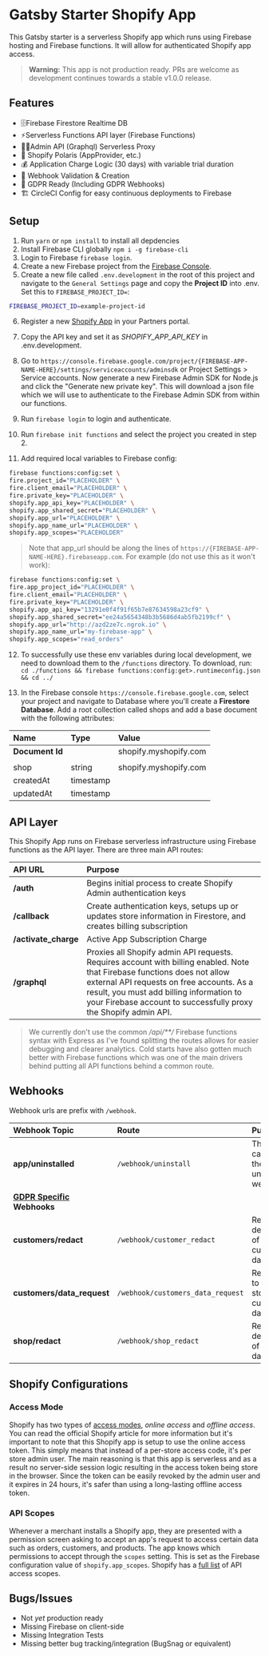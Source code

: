 # Gatsby Starter Shopify App

This Gatsby starter is a serverless Shopify app which runs using Firebase hosting and Firebase functions. It will allow for authenticated Shopify app access.

> **Warning:** This app is not production ready. PRs are welcome as development continues towards a stable v1.0.0 release.

## Features
- 🗄Firebase Firestore Realtime DB
- ⚡️Serverless Functions API layer (Firebase Functions)
- 👩‍💼Admin API (Graphql) Serverless Proxy
- 🎨 Shopify Polaris (AppProvider, etc.)
- 💰 Application Charge  Logic (30 days) with variable trial duration
- 📡 Webhook Validation & Creation
- 🔑 GDPR Ready (Including GDPR Webhooks)
- 🏗 CircleCI Config for easy continuous deployments to Firebase

## Setup
1. Run `yarn` or `npm install` to install all depdencies
2. Install Firebase CLI globally `npm i -g firebase-cli`
3. Login to Firebase `firebase login`.
4. Create a new Firebase project from the [Firebase Console](https://console.firebase.google.com/).
5. Create a new file called `.env.development` in the root of this project and navigate to the `General Settings` page and copy the **Project ID** into .env. Set this to `FIREBASE_PROJECT_ID=`:

```bash
FIREBASE_PROJECT_ID=example-project-id
```

6. Register a new [Shopify App](https://partners.shopify.com) in your Partners portal.
7. Copy the API key and set it as *SHOPIFY_APP_API_KEY* in .env.development.
8. Go to `https://console.firebase.google.com/project/{FIREBASE-APP-NAME-HERE}/settings/serviceaccounts/adminsdk` or Project Settings > Service accounts. Now generate a new Firebase Admin SDK for Node.js and click the "Generate new private key". This will download a json file which we will use to authenticate to the Firebase Admin SDK from within our functions.

9. Run `firebase login` to login and authenticate.
10. Run `firebase init functions` and select the project you created in step 2.
11. Add required local variables to Firebase config:

```bash
firebase functions:config:set \
fire.project_id="PLACEHOLDER" \
fire.client_email="PLACEHOLDER" \
fire.private_key="PLACEHOLDER" \
shopify.app_api_key="PLACEHOLDER" \
shopify.app_shared_secret="PLACEHOLDER" \
shopify.app_url="PLACEHOLDER" \
shopify.app_name_url="PLACEHOLDER" \
shopify.app_scopes="PLACEHOLDER"
```

> Note that app_url should be along the lines of `https://{FIREBASE-APP-NAME-HERE}.firebaseapp.com`. For example (do not use this as it won't work):

```bash
firebase functions:config:set \
fire.app_project_id="PLACEHOLDER" \
fire.client_email="PLACEHOLDER" \
fire.private_key="PLACEHOLDER" \
shopify.app_api_key="13291e0f4f91f65b7e87634598a23cf9" \
shopify.app_shared_secret="ee24a5654348b3b5686d4ab5fb2199cf" \
shopify.app_url="http://azd2ze7c.ngrok.io" \
shopify.app_name_url="my-firebase-app" \
shopify.app_scopes="read_orders"
```

12. To successfully use these env variables during local development, we need to download them to the `/functions` directory. To download, run: `cd ./functions && firebase functions:config:get>.runtimeconfig.json && cd ../`

13. In the Firebase console `https://console.firebase.google.com`, select your project and navigate to Database where you'll create a **Firestore Database**. Add a root collection called shops and add a base document with the following attributes:

| Name | Type | Value |
| :- | :- | :- |
| **Document Id** | | shopify.myshopify.com |
| |  |
| shop | string | shopify.myshopify.com |
| createdAt | timestamp | |
| updatedAt | timestamp | |

## API Layer

This Shopify App runs on Firebase serverless infrastructure using Firebase functions as the API layer. There are three main API routes:

| API URL | Purpose |
| :- | :- |
| **/auth** | Begins initial process to create Shopify Admin authentication keys |
| **/callback** | Create authentication keys, setups up or updates store information in Firestore, and creates billing subscription |
| **/activate_charge** | Active App Subscription Charge |
| **/graphql** | Proxies all Shopify admin API requests. Requires account with billing enabled. Note that Firebase functions does not allow external API requests on free accounts. As a result, you must add billing information to your Firebase account to successfully proxy the Shopify admin API. |

> We currently don't use the common */api/**/* Firebase functions syntax with Express as I've found splitting the routes allows for easier debugging and clearer analytics. Cold starts have also gotten much better with Firebase functions which was one of the main drivers behind putting all API functions behind a common route.

## Webhooks

Webhook urls are prefix with `/webhook`.

| Webhook Topic | Route | Purpose |
| :- | :- | :- |
| **app/uninstalled** | `/webhook/uninstall` | This gets called by the uninstall webhook |
| **[GDPR Specific](https://help.shopify.com/en/api/guides/gdpr-resources) Webhooks** |  |  |
| **customers/redact** | `/webhook/customer_redact` | Requests deletion of customer data |
| **customers/data_request** | `/webhook/customers_data_request` | Requests to view stored customer data |
| **shop/redact** | `/webhook/shop_redact` | Requests deletion of shop data |

## Shopify Configurations

### Access Mode

Shopify has two types of [access modes](https://help.shopify.com/en/api/getting-started/authentication/oauth/api-access-modes), *online access* and *offline access*. You can read the official Shopify article for more information but it's important to note that this Shopify app is setup to use the online access token. This simply means that instead of a per-store access code, it's per store admin user. The main reasoning is that this app is serverless and as a result no server-side session logic resulting in the access token being store in the browser. Since the token can be easily revoked by the admin user and it expires in 24 hours, it's safer than using a long-lasting offline access token.

### API Scopes

Whenever a merchant installs a Shopify app, they are presented with a permission screen asking to accept an app's request to access certain data such as orders, customers, and products. The app knows which permissions to accept through the `scopes` setting. This is set as the Firebase configuration value of `shopify.app_scopes`. Shopify has a [full list](https://help.shopify.com/en/api/getting-started/authentication/oauth/scopes) of API access scopes.

## Bugs/Issues
- Not *yet* production ready
- Missing Firebase on client-side
- Missing Integration Tests
- Missing better bug tracking/integration (BugSnag or equivalent)
